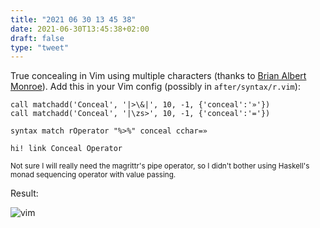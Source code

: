 ```yaml
---
title: "2021 06 30 13 45 38"
date: 2021-06-30T13:45:38+02:00
draft: false
type: "tweet"
---
```

True concealing in Vim using multiple characters (thanks to [Brian Albert Monroe](https://stackoverflow.com/a/61368522/420055)). Add this in your Vim config (possibly in `after/syntax/r.vim`):

```vim
call matchadd('Conceal', '|>\&|', 10, -1, {'conceal':'»'})
call matchadd('Conceal', '|\zs>', 10, -1, {'conceal':'='})

syntax match rOperator "%>%" conceal cchar=»

hi! link Conceal Operator
```
<small>Not sure I will really need the magrittr's pipe operator, so I didn't bother using Haskell's monad sequencing operator with value passing.</small>

Result:

![vim](/img/2021-06-30-13-45-24.png)
